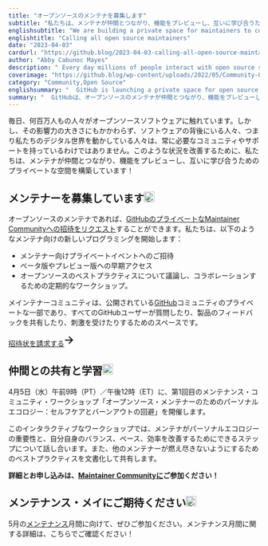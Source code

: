 ```yaml
---
title: "オープンソースのメンテナを募集します"
subtitle: "私たちは、メンテナが仲間とつながり、機能をプレビューし、互いに学び合うためのプライベート空間を構築しています！"
englishsubtitle: "We are building a private space for maintainers to connect with peers, preview features, and learn from each other!"
englishtitle: "Calling all open source maintainers"
date: "2023-04-03"
cardurl: "https://github.blog/2023-04-03-calling-all-open-source-maintainers/"
author: "Abby Cabunoc Mayes"
description: " Every day millions of people interact with open source software. But despite its reach, the people behind the software—the ones powering our digital world—don’t always have the community or support they need. To help with this, we are building a private space for maintainers to connect with peers, preview features, and learn from each other!  Calling maintainers  If you’re an open source maintainer, you can request an invite to the private Maintainer Community on GitHub . We’re launching new programming for maintainers including:  Invitations to private maintainer events  Early access to betas and previews  Regular workshops to discuss and collaborate on open source best practices  The Maintainer Community is a private part of the public GitHub Community , a space for all GitHub users to ask questions, share product feedback, and be inspired.  Request an invitation  Share and learn with peers  Our first Maintainer Community workshop, “Personal ecology for open source maintainers: self-care and avoiding burnout,” will be on Wednesday, April 5 at 9 am PT / 12 pm ET.  In this interactive workshop, maintainers will discuss the importance of personal ecology and steps they can take to improve their own balance, pacing, and efficiency. We’ll document and share best practices to help other maintainers avoid burnout.  Join the Maintainer Community to learn more and register!  Stay tun"
coverimage: "https://github.blog/wp-content/uploads/2022/05/Community-Open-Source@2x.png?resize=1600%2C850"
category: "Community,Open Source"
englishsummary: "  GitHub is launching a private space for open source maintainers to connect with peers, preview features, and learn from each other to help them with the community and support they need."
summary: "  GitHubは、オープンソースのメンテナが仲間とつながり、機能をプレビューし、互いに学び合い、必要なコミュニティとサポートを提供するためのプライベートスペースを立ち上げます。"
---
```


<p>毎日、何百万人もの人々がオープンソースソフトウェアに触れています。しかし、その影響力の大きさにもかかわらず、ソフトウェアの背後にいる人々、つまり私たちのデジタル世界を動かしている人々は、常に必要なコミュニティやサポートを持っているわけではありません。このような状況を改善するために、私たちは、メンテナが仲間とつながり、機能をプレビューし、互いに学び合うためのプライベートな空間を構築しています！</p>
<h2 id="calling-maintainers-%f0%9f%93%a3">メンテナーを募集しています<img src="https://s.w.org/images/core/emoji/14.0.0/72x72/1f4e3.png" alt="📣" class="wp-smiley" style="height: 1em; max-height: 1em;" /><a href="#calling-maintainers-%f0%9f%93%a3" class="heading-link pl-2 text-italic text-bold" aria-label="Calling maintainers &#x1f4e3;"></a></h2>
<p>オープンソースのメンテナであれば、<a href="http://maintainers.github.com">GitHubのプライベートなMaintainer Communityへの招待をリクエスト</a>することができます。私たちは、以下のようなメンテナ向けの新しいプログラミングを開始します：</p>
<ul>
<li>メンテナー向けプライベートイベントへのご招待</li>
<li>ベータ版やプレビュー版への早期アクセス</li>
<li>オープンソースのベストプラクティスについて議論し、コラボレーションするための定期的なワークショップ。</li>
</ul>
<p>メインテナーコミュニティは、公開されている<a href="http://github.com/community/">GitHub</a>コミュニティのプライベートな一部であり、すべてのGitHubユーザーが質問したり、製品のフィードバックを共有したり、刺激を受けたりするためのスペースです。</p>
<div class="content-button-wrap text-center"><a href="http://maintainers.github.com" target="_self" class="btn-mktg arrow-target-mktg">招待状を請求する<svg xmlns="http://www.w3.org/2000/svg" class="octicon arrow-symbol-mktg" width="24" height="24" viewBox="0 0 16 16" fill="none"><path fill="currentColor" d="M7.28033 3.21967C6.98744 2.92678 6.51256 2.92678 6.21967 3.21967C5.92678 3.51256 5.92678 3.98744 6.21967 4.28033L7.28033 3.21967ZM11 8L11.5303 8.53033C11.8232 8.23744 11.8232 7.76256 11.5303 7.46967L11 8ZM6.21967 11.7197C5.92678 12.0126 5.92678 12.4874 6.21967 12.7803C6.51256 13.0732 6.98744 13.0732 7.28033 12.7803L6.21967 11.7197ZM6.21967 4.28033L10.4697 8.53033L11.5303 7.46967L7.28033 3.21967L6.21967 4.28033ZM10.4697 7.46967L6.21967 11.7197L7.28033 12.7803L11.5303 8.53033L10.4697 7.46967Z"></path><path class="octicon-chevrow-stem" stroke="currentColor" d="M1.75 8H11" stroke-width="1.5" stroke-linecap="round"></path></svg></a></div>
<h2 id="share-and-learn-with-peers-%f0%9f%8e%93">仲間との共有と学習<img src="https://s.w.org/images/core/emoji/14.0.0/72x72/1f393.png" alt="🎓" class="wp-smiley" style="height: 1em; max-height: 1em;" /><a href="#share-and-learn-with-peers-%f0%9f%8e%93" class="heading-link pl-2 text-italic text-bold" aria-label="Share and learn with peers &#x1f393;"></a></h2>
<p>4月5日（水）午前9時（PT）／午後12時（ET）に、第1回目のメンテナンス・コミュニティ・ワークショップ「オープンソース・メンテナーのためのパーソナルエコロジー：セルフケアとバーンアウトの回避」を開催します。</p>
<p>このインタラクティブなワークショップでは、メンテナがパーソナルエコロジーの重要性と、自分自身のバランス、ペース、効率を改善するためにできるステップについて話し合います。また、他のメンテナーが燃え尽きないようにするためのベストプラクティスを文書化して共有します。</p>
<p><strong>詳細とお申し込みは、<a href="http://maintainers.github.com">Maintainer Communityに</a>ご参加ください！</strong></p>
<h2 id="stay-tuned-for-maintainer-may-%f0%9f%8e%89">メンテナンス・メイにご期待ください<img src="https://s.w.org/images/core/emoji/14.0.0/72x72/1f389.png" alt="🎉" class="wp-smiley" style="height: 1em; max-height: 1em;" /><a href="#stay-tuned-for-maintainer-may-%f0%9f%8e%89" class="heading-link pl-2 text-italic text-bold" aria-label="Stay tuned for Maintainer May &#x1f389;"></a></h2>
<p>5月の<a href="maintainermonth.github.com/">メンテナンス</a>月間に向けて、ぜひご参加ください。メンテナンス月間に関する詳細は、こちらでご確認ください！</p>


